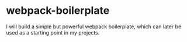 # webpack-boilerplate
I will build a simple but powerful webpack boilerplate, which can later be used as a starting point in my projects.
